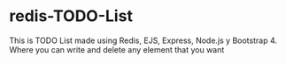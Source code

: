 # redis-TODO-List
This is TODO List made using Redis, EJS, Express, Node.js y Bootstrap 4. Where you can write and delete any element that you want
